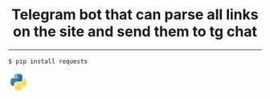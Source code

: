 <h1 align="center">Telegram bot that can parse all links on the site and send them to tg chat</h1>
<hr>
<pre class="notranslate"><code>$ pip install requests
</code></pre>
<p align="left"> <a href="https://www.python.org" target="_blank" rel="noreferrer"> <img src="https://raw.githubusercontent.com/devicons/devicon/master/icons/python/python-original.svg" alt="python" width="40" height="40"/> </a> </p>
